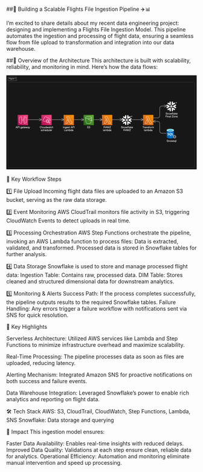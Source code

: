##🌟 Building a Scalable Flights File Ingestion Pipeline ✈️📊

I’m excited to share details about my recent data engineering project: designing and implementing a Flights File Ingestion Model. This pipeline automates the ingestion and processing of flight data, ensuring a seamless flow from file upload to transformation and integration into our data warehouse.

##🚀 Overview of the Architecture
This architecture is built with scalability, reliability, and monitoring in mind. Here’s how the data flows:

![pipeline](https://github.com/dibnyk/project/blob/main/Nasa%20Mars%20Data/flow_diagram.png)

🔗 Key Workflow Steps

1️⃣ File Upload
Incoming flight data files are uploaded to an Amazon S3 bucket, serving as the raw data storage.


2️⃣ Event Monitoring
AWS CloudTrail monitors file activity in S3, triggering CloudWatch Events to detect uploads in real time.


3️⃣ Processing Orchestration
AWS Step Functions orchestrate the pipeline, invoking an AWS Lambda function to process files:
Data is extracted, validated, and transformed.
Processed data is stored in Snowflake tables for further analysis.


4️⃣ Data Storage
Snowflake is used to store and manage processed flight data:
Ingestion Table: Contains raw, processed data.
DIM Table: Stores cleaned and structured dimensional data for downstream analytics.


5️⃣ Monitoring & Alerts
Success Path: If the process completes successfully, the pipeline outputs results to the required Snowflake tables.
Failure Handling: Any errors trigger a failure workflow with notifications sent via SNS for quick resolution.


🌟 Key Highlights

Serverless Architecture: Utilized AWS services like Lambda and Step Functions to minimize infrastructure overhead and maximize scalability.

Real-Time Processing: The pipeline processes data as soon as files are uploaded, reducing latency.

Alerting Mechanism: Integrated Amazon SNS for proactive notifications on both success and failure events.

Data Warehouse Integration: Leveraged Snowflake’s power to enable rich analytics and reporting on flight data.


🛠️ Tech Stack
AWS: S3, CloudTrail, CloudWatch, Step Functions, Lambda, SNS
Snowflake: Data storage and querying


🎯 Impact
This ingestion model ensures:

Faster Data Availability: Enables real-time insights with reduced delays.
Improved Data Quality: Validations at each step ensure clean, reliable data for analytics.
Operational Efficiency: Automation and monitoring eliminate manual intervention and speed up processing.